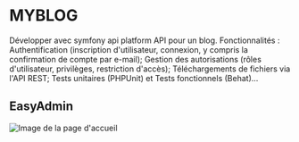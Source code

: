 # MYBLOG
Développer avec symfony api platform API pour  un blog.      Fonctionnalités : Authentification (inscription d'utilisateur, connexion, y compris la confirmation de compte par e-mail); Gestion des autorisations (rôles d'utilisateur, privilèges, restriction d'accès); Téléchargements de fichiers via l'API REST;  Tests unitaires (PHPUnit) et Tests fonctionnels (Behat)...

## EasyAdmin
![Image de la page d'accueil](https://nsa40.casimages.com/img/2020/03/16/200316115038760405.png)
